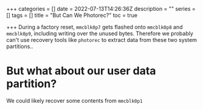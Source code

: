 +++
categories = []
date = 2022-07-13T14:26:36Z
description = ""
series = []
tags = []
title = "But Can We Photorec?"
toc = true

+++
During a factory reset, `mmcblk0p7` gets flashed onto `mmcblk0p8` and `mmcblk0p9`, including writing over the unused bytes. Therefore we probably can't use recovery tools like `photorec` to extract data from these two system partitions..

# But what about our user data partition?

We could likely recover some contents from `mmcblk0p1`